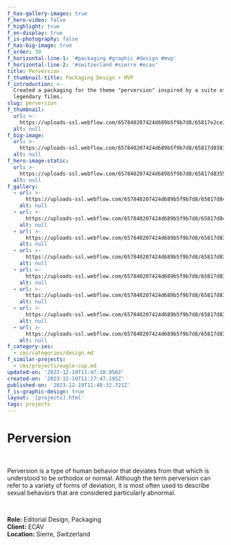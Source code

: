 ```yaml
---
f_has-gallery-images: true
f_hero-video: false
f_highlight: true
f_on-display: true
f_is-photography: false
f_has-big-image: true
f_order: 30
f_horizontal-line-1: '#packaging #graphic #design #mvp'
f_horizontal-line-2: '#switzerland #sierre #ecav'
title: Perversion
f_thumbnail-title: Packaging Design + MVP
f_introduction: >-
  Created a packaging for the theme "perversion" inspired by a suite of
  legendary films.
slug: perversion
f_thumbnail:
  url: >-
    https://uploads-ssl.webflow.com/657840207424d689b5f9b7d8/65817e2ce103950e58134cc4_thumbnail.jpg
  alt: null
f_big-image:
  url: >-
    https://uploads-ssl.webflow.com/657840207424d689b5f9b7d8/65817d838164247f7305fe0e_img_perversion_03.jpg
  alt: null
f_hero-image-static:
  url: >-
    https://uploads-ssl.webflow.com/657840207424d689b5f9b7d8/65817d83555f4fef9cb89dc8_img_perversion_05.jpg
  alt: null
f_gallery:
  - url: >-
      https://uploads-ssl.webflow.com/657840207424d689b5f9b7d8/65817d843a5087c1f3ae53b4_img_perversion_01.jpg
    alt: null
  - url: >-
      https://uploads-ssl.webflow.com/657840207424d689b5f9b7d8/65817d8481322879a8de9836_img_perversion_02.jpg
    alt: null
  - url: >-
      https://uploads-ssl.webflow.com/657840207424d689b5f9b7d8/65817d838164247f7305fe0e_img_perversion_03.jpg
    alt: null
  - url: >-
      https://uploads-ssl.webflow.com/657840207424d689b5f9b7d8/65817d835f11a0fdf5f2ac0e_img_perversion_04.jpg
    alt: null
  - url: >-
      https://uploads-ssl.webflow.com/657840207424d689b5f9b7d8/65817d83555f4fef9cb89dc8_img_perversion_05.jpg
    alt: null
  - url: >-
      https://uploads-ssl.webflow.com/657840207424d689b5f9b7d8/65817d83a70717a189f413e3_img_perversion_06.jpg
    alt: null
  - url: >-
      https://uploads-ssl.webflow.com/657840207424d689b5f9b7d8/65817d8311e4fef2ec1a3e95_img_perversion_07.jpg
    alt: null
  - url: >-
      https://uploads-ssl.webflow.com/657840207424d689b5f9b7d8/65817d83d6fa664b7de215d1_img_perversion_08.jpg
    alt: null
f_category-ies:
  - cms/categories/design.md
f_similar-projects:
  - cms/projects/eagle-cup.md
updated-on: '2023-12-19T11:47:10.956Z'
created-on: '2023-12-19T11:27:47.195Z'
published-on: '2023-12-19T11:48:32.721Z'
f_is-graphic-design: true
layout: '[projects].html'
tags: projects
---
```


Perversion
==========

‍

Perversion is a type of human behavior that deviates from that which is understood to be orthodox or normal. Although the term perversion can refer to a variety of forms of deviation, it is most often used to describe sexual behaviors that are considered particularly abnormal.

‍

**Role:** Editorial Design, Packaging  
**Client:** ECAV  
**Location:** Sierre, Switzerland
